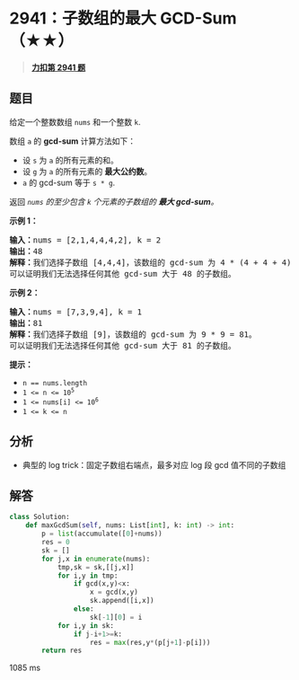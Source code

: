 # 2941：子数组的最大 GCD-Sum（★★）


> <u>**[力扣第 2941 题](https://leetcode.cn/problems/maximum-gcd-sum-of-a-subarray/)**</u>

## 题目

<p>给定一个整数数组 <code>nums</code> 和一个整数 <code>k</code>.</p>

<p>数组 <code>a</code> 的 <strong>gcd-sum</strong> 计算方法如下：</p>

<ul>
<li>设 <code>s</code> 为 <code>a</code> 的所有元素的和。</li>
<li>设 <code>g</code> 为 <code>a</code> 的所有元素的 <strong>最大公约数</strong>。</li>
<li><code>a</code> 的 gcd-sum 等于 <code>s * g</code>.</li>
</ul>

<p>返回 <em><code>nums</code> 的至少包含 <code>k</code> 个元素的子数组的 <strong>最大 gcd-sum</strong>。</em></p>



<p><strong class="example">示例 1：</strong></p>

<pre>
<b>输入：</b>nums = [2,1,4,4,4,2], k = 2
<b>输出：</b>48
<b>解释：</b>我们选择子数组 [4,4,4]，该数组的 gcd-sum 为 4 * (4 + 4 + 4) = 48。
可以证明我们无法选择任何其他 gcd-sum 大于 48 的子数组。</pre>

<p><b>示例 2：</b></p>

<pre>
<b>输入：</b>nums = [7,3,9,4], k = 1
<b>输出：</b>81
<b>解释：</b>我们选择子数组 [9]，该数组的 gcd-sum 为 9 * 9 = 81。
可以证明我们无法选择任何其他 gcd-sum 大于 81 的子数组。</pre>



<p><b>提示：</b></p>

<ul>
<li><code>n == nums.length</code></li>
<li><code>1 &lt;= n &lt;= 10<sup>5</sup></code></li>
<li><code>1 &lt;= nums[i] &lt;= 10<sup>6</sup></code></li>
<li><code>1 &lt;= k &lt;= n</code></li>
</ul>




## 分析

- 典型的 log trick：固定子数组右端点，最多对应 log 段 gcd 值不同的子数组

## 解答


```python
class Solution:
    def maxGcdSum(self, nums: List[int], k: int) -> int:
        p = list(accumulate([0]+nums))
        res = 0
        sk = []
        for j,x in enumerate(nums):
            tmp,sk = sk,[[j,x]]
            for i,y in tmp:
                if gcd(x,y)<x:
                    x = gcd(x,y)
                    sk.append([i,x])
                else:
                    sk[-1][0] = i
            for i,y in sk:
                if j-i+1>=k:
                    res = max(res,y*(p[j+1]-p[i]))
        return res
```
1085 ms
